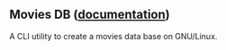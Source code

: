 
## Movies DB ([documentation](https://pythoncliapplications.gitlab.io/CLIApplicationsManager/includes/MoviesDB/index.html))

A CLI utility to create a movies data base on GNU/Linux.
